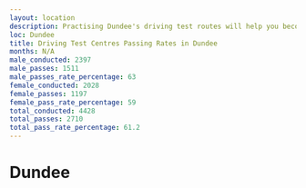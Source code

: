 ```yaml
---
layout: location
description: Practising Dundee's driving test routes will help you become more confident in your gear-changing abilities.
loc: Dundee
title: Driving Test Centres Passing Rates in Dundee
months: N/A
male_conducted: 2397
male_passes: 1511
male_passes_rate_percentage: 63
female_conducted: 2028
female_passes: 1197
female_pass_rate_percentage: 59
total_conducted: 4428
total_passes: 2710
total_pass_rate_percentage: 61.2
---
```


# Dundee
